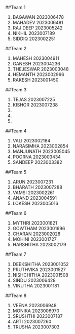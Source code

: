 ##Team 1

1) BAGAWAN  2023006478
2) MAHADEV  2023006481
3) RAJ DEEP 2023005242
4) NIKHIL   2023007189
5) SIDDIQ   2023002251


##Team 2

1) MAHESH    2023004911
2) GANESH    2023004236
3) THEJESWAR 2023003048
4) HEMANTH   2023002966
5) RAKESH    2023001450


##Team 3

1) TEJAS      2023007225
2) KISHOR     2023007238
3)
4)
5)

##Team 4

1)  VALI         2023002184
2)  NARASIMHA    2023002854
3)  MANJUNATH    2023005045
4)  POORNA       2023003434
5)  SANDEEP      2023003382


##Team 5

1) ARUN           2023007231
2) BHARATH        2023007288
3) VAMSI          2023002261
4) ANAND          2023004591
5) LOKESH         2023005016


##Team 6

1) MYTHRI         2023001821
2) GOWTHAM        2023001696
3) CHARAN         2023002028
4) MOHINI         2023001727
5) HARSHITHA      2023002179

##Team 7

1) DEEKSHITHA      2023001052
2) PRUTHVIKA       2023001527
3) NISHCHITHA      2023001508
4) SINDU           2023006428
5) VINUTHA         2023001181

##Team 8
1)  VEENA          2023006948
2)  MONIKA         2023006970
3)  SRUSHTHI       2023007187
4)  ARTI           2023007260
5)  TRUSHA         2023007303
